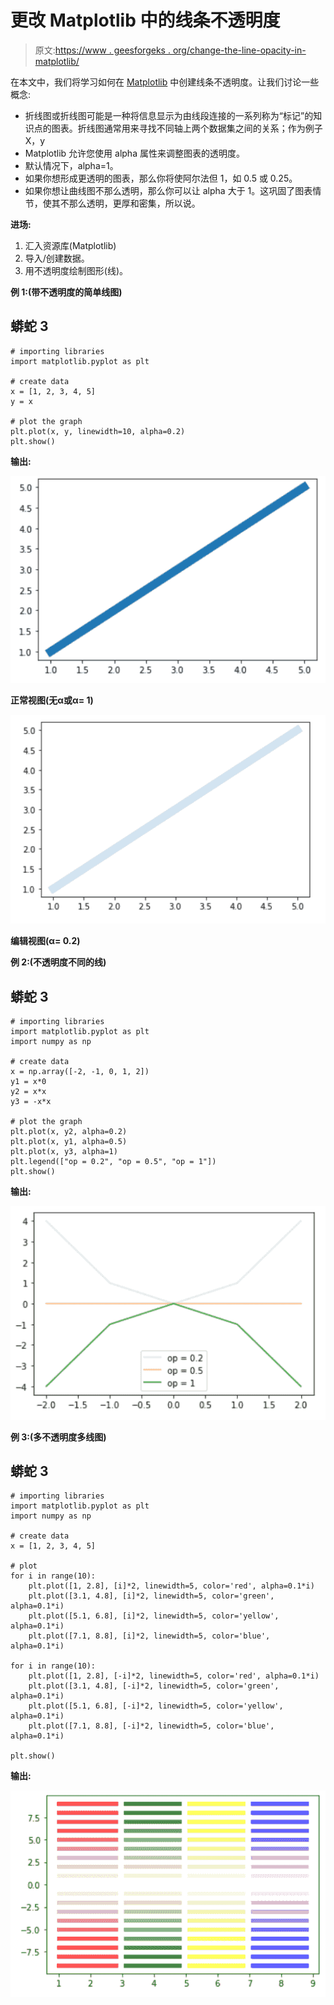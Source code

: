 # 更改 Matplotlib 中的线条不透明度

> 原文:[https://www . geesforgeks . org/change-the-line-opacity-in-matplotlib/](https://www.geeksforgeeks.org/change-the-line-opacity-in-matplotlib/)

在本文中，我们将学习如何在 [Matplotlib](https://www.geeksforgeeks.org/python-introduction-matplotlib/) 中创建线条不透明度。让我们讨论一些概念:

*   折线图或折线图可能是一种将信息显示为由线段连接的一系列称为“标记”的知识点的图表。折线图通常用来寻找不同轴上两个数据集之间的关系；作为例子 X，y
*   Matplotlib 允许您使用 alpha 属性来调整图表的透明度。
*   默认情况下，alpha=1。
*   如果你想形成更透明的图表，那么你将使阿尔法但 1，如 0.5 或 0.25。
*   如果你想让曲线图不那么透明，那么你可以让 alpha 大于 1。这巩固了图表情节，使其不那么透明，更厚和密集，所以说。

**进场:**

1.  汇入资源库(Matplotlib)
2.  导入/创建数据。
3.  用不透明度绘制图形(线)。

**例 1:(带不透明度的简单线图)**

## 蟒蛇 3

```
# importing libraries
import matplotlib.pyplot as plt

# create data
x = [1, 2, 3, 4, 5]
y = x

# plot the graph
plt.plot(x, y, linewidth=10, alpha=0.2)
plt.show()
```

**输出:**

![](img/ba8f2f3d89380b22ce29de63c1b954a6.png)

**正常视图(无α或α= 1)**

![](img/576077f30d002a6e5821f8318c4e81c5.png)

**编辑视图(α= 0.2)**

**例 2:(不透明度不同的线)**

## 蟒蛇 3

```
# importing libraries
import matplotlib.pyplot as plt
import numpy as np

# create data
x = np.array([-2, -1, 0, 1, 2])
y1 = x*0
y2 = x*x
y3 = -x*x

# plot the graph
plt.plot(x, y2, alpha=0.2)
plt.plot(x, y1, alpha=0.5)
plt.plot(x, y3, alpha=1)
plt.legend(["op = 0.2", "op = 0.5", "op = 1"])
plt.show()
```

**输出:**

![](img/bd240db1dce2b1488de313799265be40.png)

**例 3:(多不透明度多线图)**

## 蟒蛇 3

```
# importing libraries
import matplotlib.pyplot as plt
import numpy as np

# create data
x = [1, 2, 3, 4, 5]

# plot
for i in range(10):
    plt.plot([1, 2.8], [i]*2, linewidth=5, color='red', alpha=0.1*i)
    plt.plot([3.1, 4.8], [i]*2, linewidth=5, color='green', alpha=0.1*i)
    plt.plot([5.1, 6.8], [i]*2, linewidth=5, color='yellow', alpha=0.1*i)
    plt.plot([7.1, 8.8], [i]*2, linewidth=5, color='blue', alpha=0.1*i)

for i in range(10):
    plt.plot([1, 2.8], [-i]*2, linewidth=5, color='red', alpha=0.1*i)
    plt.plot([3.1, 4.8], [-i]*2, linewidth=5, color='green', alpha=0.1*i)
    plt.plot([5.1, 6.8], [-i]*2, linewidth=5, color='yellow', alpha=0.1*i)
    plt.plot([7.1, 8.8], [-i]*2, linewidth=5, color='blue', alpha=0.1*i)

plt.show()
```

**输出:**

![](img/51f7f6c53eb982cf706fb903afa64398.png)